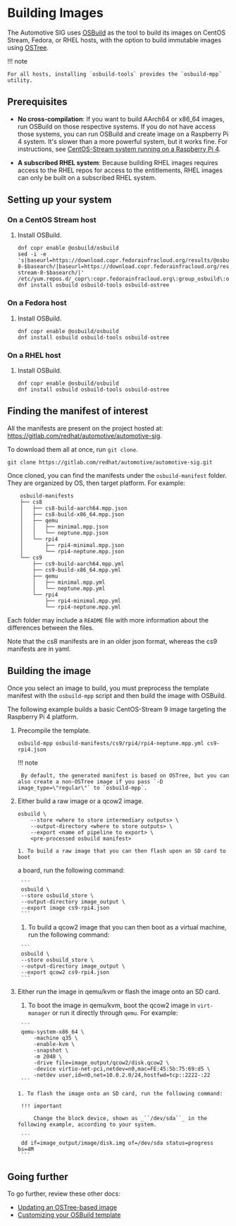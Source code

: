 # Building Images

The Automotive SIG uses [OSBuild](https://www.osbuild.org/) as the tool to build
its images on CentOS Stream, Fedora, or RHEL hosts, with the option to build immutable images using [OSTree](https://ostreedev.github.io/ostree/introduction/).

!!! note

    For all hosts, installing `osbuild-tools` provides the `osbuild-mpp` utility.

## Prerequisites

- **No cross-compilation**: If you want to build
  AArch64 or x86_64 images, run OSBuild on those respective systems. If you do not have access those systems, you can run OSBuild and create image
  on a Raspberry Pi 4 system. It's slower than a more powerful system, but it
  works fine.
  For instructions, see [CentOS-Stream system running on a
  Raspberry Pi 4](centos_stream_pi4.md).

- **A subscribed RHEL system**: Because building RHEL images requires access to the
  RHEL repos for access to the entitlements, RHEL images
  can only be built on a subscribed RHEL system.

## Setting up your system

### On a CentOS Stream host

1. Install OSBuild.

     ```
     dnf copr enable @osbuild/osbuild
     sed -i -e 's|baseurl=https://download.copr.fedorainfracloud.org/results/@osbuild/osbuild/epel-8-$basearch/|baseurl=https://download.copr.fedorainfracloud.org/results/@osbuild/osbuild/centos-stream-8-$basearch/|' /etc/yum.repos.d/_copr\:copr.fedorainfracloud.org\:group_osbuild\:osbuild.repo
     dnf install osbuild osbuild-tools osbuild-ostree
     ```


### On a Fedora host

1. Install OSBuild.

     ```
     dnf copr enable @osbuild/osbuild
     dnf install osbuild osbuild-tools osbuild-ostree
     ```


### On a RHEL host

1. Install OSBuild.

     ```
     dnf copr enable @osbuild/osbuild
     dnf install osbuild osbuild-tools osbuild-ostree
     ```


## Finding the manifest of interest

All the manifests are present on the project hosted at: https://gitlab.com/redhat/automotive/automotive-sig.

To download them all at once, run `git clone`.

```
git clone https://gitlab.com/redhat/automotive/automotive-sig.git
```

Once cloned, you can find the manifests under the `osbuild-manifest` folder.
They are organized by OS, then target platform. For example:
```
    osbuild-manifests
    ├── cs8
    │   ├── cs8-build-aarch64.mpp.json
    │   ├── cs8-build-x86_64.mpp.json
    │   ├── qemu
    │   │   ├── minimal.mpp.json
    │   │   └── neptune.mpp.json
    │   └── rpi4
    │       ├── rpi4-minimal.mpp.json
    │       └── rpi4-neptune.mpp.json
    └── cs9
        ├── cs9-build-aarch64.mpp.yml
        ├── cs9-build-x86_64.mpp.yml
        ├── qemu
        │   ├── minimal.mpp.yml
        │   └── neptune.mpp.yml
        └── rpi4
            ├── rpi4-minimal.mpp.yml
            └── rpi4-neptune.mpp.yml
```

Each folder may include a `README` file with more information
about the differences between the files.

Note that the cs8 manifests are in an older json format, whereas the
cs9 manifests are in yaml.

## Building the image

Once you select an image to build, you must preprocess the
template manifest with the `osbuild-mpp` script and then build the
image with OSBuild.

The following example builds a basic CentOS-Stream 9 image
targeting the Raspberry Pi 4 platform.

1. Precompile the template.

    ```
    osbuild-mpp osbuild-manifests/cs9/rpi4/rpi4-neptune.mpp.yml cs9-rpi4.json
    ```

    !!! note

        By default, the generated manifest is based on OSTree, but you can also create a non-OSTree image if you pass `-D image_type=\"regular\"` to `osbuild-mpp`.

1. Either build a raw image or a qcow2 image.

     ```
     osbuild \
         --store <where to store intermediary outputs> \
         --output-directory <where to store outputs> \
         --export <name of pipeline to export> \
         <pre-processed osbuild manifest>
     ```

       1. To build a raw image that you can then flash upon an SD card to boot
    a board, run the following command:

        ```
        osbuild \
        --store osbuild_store \
        --output-directory image_output \
        --export image cs9-rpi4.json
        ```

      1. To build a qcow2 image that you can then boot as a virtual machine, run the following command:

        ```
        osbuild \
        --store osbuild_store \
        --output-directory image_output \
        --export qcow2 cs9-rpi4.json
        ```

1. Either run the image in qemu/kvm or flash the image onto an SD card.

      1. To boot the image in qemu/kvm, boot the qcow2 image in `virt-manager` or run it
      directly through `qemu`. For example:

        ```
        qemu-system-x86_64 \
            -machine q35 \
            -enable-kvm \
            -snapshot \
            -m 2048 \
            -drive file=image_output/qcow2/disk.qcow2 \
            -device virtio-net-pci,netdev=n0,mac=FE:45:5b:75:69:d5 \
            -netdev user,id=n0,net=10.0.2.0/24,hostfwd=tcp::2222-:22
        ```

       1. To flash the image onto an SD card, run the following command:

        !!! important

            Change the block device, shown as _``/dev/sda``_ in the following example, according to your system.

        ```
        dd if=image_output/image/disk.img of=/dev/sda status=progress bs=4M
        ```

## Going further

To go further, review these other docs:

* [Updating an OSTree-based image](updating_ostree.md)
* [Customizing your OSBuild template](customize_template.md)
